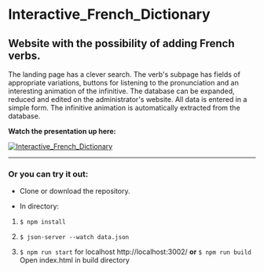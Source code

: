 # Interactive_French_Dictionary

Website with the possibility of adding French verbs.
---

The landing page has a clever search. The verb's subpage has fields of appropriate variations, buttons for listening to the pronunciation and an interesting animation of the infinitive.
The database can be expanded, reduced and edited on the administrator's website. All data is entered in a simple form.
The infinitive animation is automatically extracted from the database.

**Watch the presentation up here:**

[![Interactive_French_Dictionary](https://img.youtube.com/vi/MIZzs2bWgGI/maxresdefault.jpg)](https://youtu.be/MIZzs2bWgGI)

---

### **Or you can try it out:**

* Clone or download the repository.

* In directory:  
 1. `$ npm install` 
 
 2. `$ json-server --watch data.json`
 
 3. `$ npm run start` for localhost http://localhost:3002/  **or**  `$ npm run build` Open index.html in build directory
